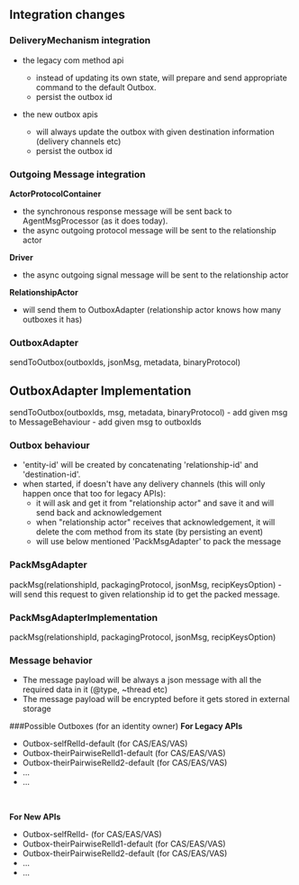 ## Integration changes

### DeliveryMechanism integration
* the legacy com method api
  - instead of updating its own state, will prepare and send appropriate command to
    the default Outbox.
  - persist the outbox id  

* the new outbox apis
  - will always update the outbox with given destination information (delivery channels etc)
  - persist the outbox id

### Outgoing Message integration
**ActorProtocolContainer**
* the synchronous response message will be sent back to AgentMsgProcessor (as it does today).
* the async outgoing protocol message will be sent to the relationship actor

**Driver**
* the async outgoing signal message will be sent to the relationship actor

**RelationshipActor**
* will send them to OutboxAdapter (relationship actor knows how many outboxes it has)

### OutboxAdapter
  sendToOutbox(outboxIds, jsonMsg, metadata, binaryProtocol)

## OutboxAdapter Implementation
  sendToOutbox(outboxIds, msg, metadata, binaryProtocol)
    - add given msg to MessageBehaviour
    - add given msg to outboxIds

### Outbox behaviour
* 'entity-id' will be created by concatenating 'relationship-id' and 'destination-id'.
* when started, if doesn't have any delivery channels (this will only happen once that too for legacy APIs):
  - it will ask and get it from "relationship actor" and save it and will send back and acknowledgement
  - when "relationship actor" receives that acknowledgement, it will delete the com method from its state (by persisting an event)
  - will use below mentioned 'PackMsgAdapter' to pack the message

### PackMsgAdapter
  packMsg(relationshipId, packagingProtocol, jsonMsg, recipKeysOption)
    - will send this request to given relationship id to get the packed message.

### PackMsgAdapterImplementation
  packMsg(relationshipId, packagingProtocol, jsonMsg, recipKeysOption)

### Message behavior
* The message payload will be always a json message with all the required data in it (@type, ~thread etc)
* The message payload will be encrypted before it gets stored in external storage


###Possible Outboxes (for an identity owner)
**For Legacy APIs**
* Outbox-selfRelId-default             (for CAS/EAS/VAS)
* Outbox-theirPairwiseRelId1-default   (for CAS/EAS/VAS)
* Outbox-theirPairwiseRelId2-default   (for CAS/EAS/VAS)
* ...
* ...

<br>

**For New APIs**
* Outbox-selfRelId-<dest-1>            (for CAS/EAS/VAS)
* Outbox-theirPairwiseRelId1-default   (for CAS/EAS/VAS)
* Outbox-theirPairwiseRelId2-default   (for CAS/EAS/VAS)
* ...
* ...
